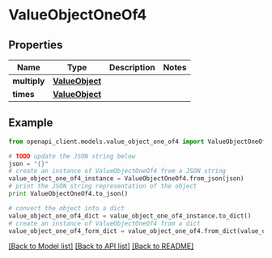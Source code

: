 # ValueObjectOneOf4


## Properties
Name | Type | Description | Notes
------------ | ------------- | ------------- | -------------
**multiply** | [**ValueObject**](ValueObject.md) |  | 
**times** | [**ValueObject**](ValueObject.md) |  | 

## Example

```python
from openapi_client.models.value_object_one_of4 import ValueObjectOneOf4

# TODO update the JSON string below
json = "{}"
# create an instance of ValueObjectOneOf4 from a JSON string
value_object_one_of4_instance = ValueObjectOneOf4.from_json(json)
# print the JSON string representation of the object
print ValueObjectOneOf4.to_json()

# convert the object into a dict
value_object_one_of4_dict = value_object_one_of4_instance.to_dict()
# create an instance of ValueObjectOneOf4 from a dict
value_object_one_of4_form_dict = value_object_one_of4.from_dict(value_object_one_of4_dict)
```
[[Back to Model list]](../README.md#documentation-for-models) [[Back to API list]](../README.md#documentation-for-api-endpoints) [[Back to README]](../README.md)


